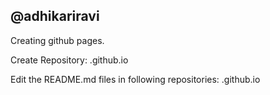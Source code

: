 ## @adhikariravi

Creating github pages.

Create Repository:
	<username>
	<username>.github.io

Edit the README.md files in following repositories:
	<username>
	<username>.github.io
